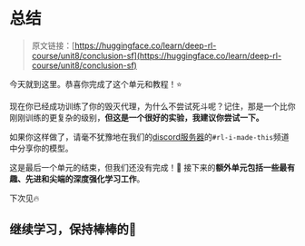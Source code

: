 # 总结

> 原文链接：[https://huggingface.co/learn/deep-rl-course/unit8/conclusion-sf](https://huggingface.co/learn/deep-rl-course/unit8/conclusion-sf)

今天就到这里。恭喜你完成了这个单元和教程！⭐️

现在你已经成功训练了你的毁灭代理，为什么不尝试死斗呢？记住，那是一个比你刚刚训练的更复杂的级别，**但这是一个很好的实验，我建议你尝试一下。**

如果你这样做了，请毫不犹豫地在我们的[discord服务器](https://www.hf.co/join/discord)的`#rl-i-made-this`频道中分享你的模型。

这是最后一个单元的结束，但我们还没有完成！🤗 接下来的**额外单元包括一些最有趣、先进和尖端的深度强化学习工作**。

下次见🔥

## 继续学习，保持棒棒的🤗
